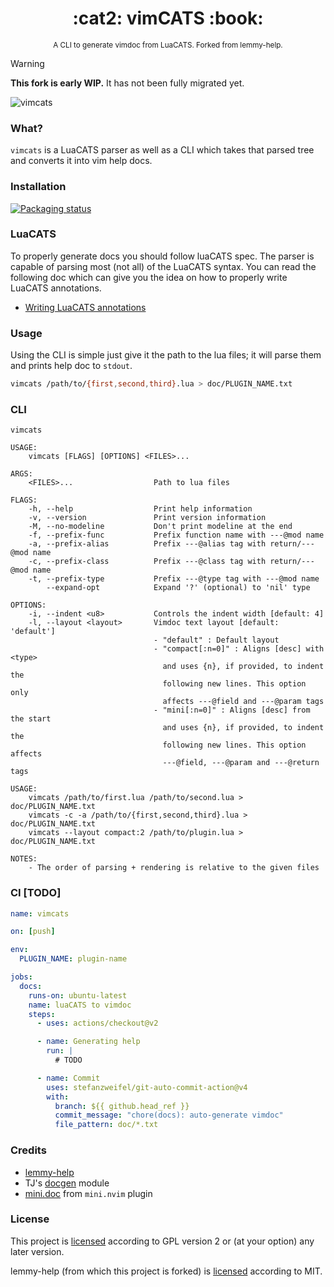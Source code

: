 <h1 align="center">:cat2: vimCATS :book:</h1>
<p align="center"><sup>A CLI to generate vimdoc from LuaCATS. Forked from lemmy-help.</sup></p>

> [!WARNING]
>
> **This fork is early WIP.**
> It has not been fully migrated yet.

![vimcats](https://user-images.githubusercontent.com/24727447/164423469-b26fea39-2ef7-497c-8156-5a4c01bc30f8.gif "Generating help docs")

### What?

`vimcats` is a LuaCATS parser as well as a CLI
which takes that parsed tree and converts it into vim help docs.

### Installation

[![Packaging status](https://repology.org/badge/vertical-allrepos/vimcats.svg)](https://repology.org/project/vimcats/versions)

<!-- - Using `cargo` -->
<!---->
<!-- ```bash -->
<!-- cargo install vimcats --features=cli -->
<!-- ``` -->

### LuaCATS

To properly generate docs you should follow luaCATS spec.
The parser is capable of parsing most (not all) of the LuaCATS syntax.
You can read the following doc which can give you the idea on how to
properly write LuaCATS annotations.

- [Writing LuaCATS annotations](./luaCATS.md)

### Usage

Using the CLI is simple just give it the path to the lua files;
it will parse them and prints help doc to `stdout`.

```bash
vimcats /path/to/{first,second,third}.lua > doc/PLUGIN_NAME.txt
```

### CLI

```text
vimcats

USAGE:
    vimcats [FLAGS] [OPTIONS] <FILES>...

ARGS:
    <FILES>...                  Path to lua files

FLAGS:
    -h, --help                  Print help information
    -v, --version               Print version information
    -M, --no-modeline           Don't print modeline at the end
    -f, --prefix-func           Prefix function name with ---@mod name
    -a, --prefix-alias          Prefix ---@alias tag with return/---@mod name
    -c, --prefix-class          Prefix ---@class tag with return/---@mod name
    -t, --prefix-type           Prefix ---@type tag with ---@mod name
        --expand-opt            Expand '?' (optional) to 'nil' type

OPTIONS:
    -i, --indent <u8>           Controls the indent width [default: 4]
    -l, --layout <layout>       Vimdoc text layout [default: 'default']
                                - "default" : Default layout
                                - "compact[:n=0]" : Aligns [desc] with <type>
                                  and uses {n}, if provided, to indent the
                                  following new lines. This option only
                                  affects ---@field and ---@param tags
                                - "mini[:n=0]" : Aligns [desc] from the start
                                  and uses {n}, if provided, to indent the
                                  following new lines. This option affects
                                  ---@field, ---@param and ---@return tags

USAGE:
    vimcats /path/to/first.lua /path/to/second.lua > doc/PLUGIN_NAME.txt
    vimcats -c -a /path/to/{first,second,third}.lua > doc/PLUGIN_NAME.txt
    vimcats --layout compact:2 /path/to/plugin.lua > doc/PLUGIN_NAME.txt

NOTES:
    - The order of parsing + rendering is relative to the given files
```

### CI [TODO]

```yaml
name: vimcats

on: [push]

env:
  PLUGIN_NAME: plugin-name

jobs:
  docs:
    runs-on: ubuntu-latest
    name: luaCATS to vimdoc
    steps:
      - uses: actions/checkout@v2

      - name: Generating help
        run: |
          # TODO

      - name: Commit
        uses: stefanzweifel/git-auto-commit-action@v4
        with:
          branch: ${{ github.head_ref }}
          commit_message: "chore(docs): auto-generate vimdoc"
          file_pattern: doc/*.txt
```

### Credits

- [lemmy-help](https://github.com/numToStr/lemmy-help)
- TJ's [docgen](https://github.com/tjdevries/tree-sitter-lua#docgen) module
- [mini.doc](https://github.com/echasnovski/mini.nvim#minidoc) from `mini.nvim` plugin


### License

This project is [licensed](./LICENSE) according to GPL version 2
or (at your option) any later version.

lemmy-help (from which this project is forked)
is [licensed](./lemmy-help-LICENSE) according to MIT.
